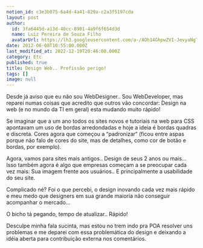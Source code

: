 ```yaml
---
notion_id: c3e3b075-6a4d-4a41-829a-c2a3f5197cda
layout: post
author:
  id: 3fa6445d-a13d-40cc-8901-4a9f6f654d3d
  name: Luiz Pereira de Souza Filho
  avatarUrl: https://lh3.googleusercontent.com/a-/AOh14GhpwZVI-JevyaNgTdlrOT6YN20cI6V9Kxtq38Ij8AQ=s100
date: 2012-06-08T10:55:00.000Z
last_modified_at: 2022-12-19T20:46:00.000Z
category: Etc
published: true
title: Design Web.. Profissão perigo!
tags: []
image: null
---
```


Desde já aviso que eu não sou WebDesigner.. Sou WebDeveloper, mas reparei numas coisas que acredito que outros vão concordar: Design na web (e no mundo da TI em geral) esta mudando muito rápido!

  

Se imaginar que a um ano todos os sites novos e tutoriais na web para CSS apontavam um uso de bordas arredondadas e hoje a ideia é bordas quadras e discreta. Cores agora que começou a “padronizar“ (ficou entre aspas porque não falo de cores do site, mas de detalhes, como cor de botão e bordas, por exemplo).

  

Agora, vamos para sites mais antigos.. Design de seus 2 anos ou mais... Isso também agora é algo que empresas começam a se preocupar cada vez mais: Sua imagem frente aos usuários.. E principalmente a usabilidade do seu site.

  

Complicado né? Foi o que percebi, o design inovando cada vez mais rápido e meu medo que designers em sua grande maioria não conseguir acompanhar o mercado...

  

O bicho tá pegando, tempo de atualizar.. Rápido!

Desculpe minha fala sucinta, mas estou no trem indo pra POA resolver uns problemas e me deparei com essa problemática do design e deixando a idéia aberta para contribuição externa nos comentários.

